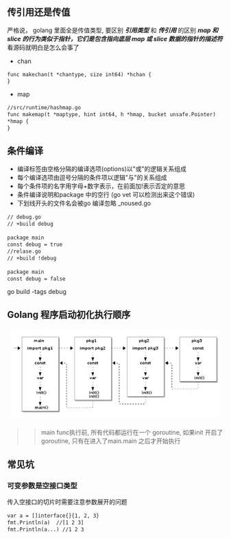 
## 传引用还是传值
严格说， golang 里面全是传值类型, 要区别 ***引用类型*** 和 ***传引用*** 的区别
***map 和 slice 的行为类似于指针，它们是包含指向底层 map 或 slice 数据的指针的描述符***
看源码就明白是怎么会事了
+ chan  
~~~
func makechan(t *chantype, size int64) *hchan {
}
~~~
* map
~~~ 
//src/runtime/hashmap.go
func makemap(t *maptype, hint int64, h *hmap, bucket unsafe.Pointer) *hmap {
}
~~~



## 条件编译
+ 编译标签由空格分隔的编译选项(options)以"或"的逻辑关系组成
+ 每个编译选项由逗号分隔的条件项以逻辑"与"的关系组成
+ 每个条件项的名字用字母+数字表示，在前面加!表示否定的意思
+ 条件编译说明和package 中的空行 (go vet 可以检测出来这个错误)
+ 下划线开头的文件名会被go 编译忽略  _noused.go
~~~golang
// debug.go
// +build debug

package main
const debug = true
//relase.go
// +build !debug

package main
const debug = false
~~~
go build -tags debug



## Golang 程序启动初化执行顺序
![go init](imgs/1.png)
 >>main func执行前, 所有代码都运行在一个 goroutine, 如果init 开启了goroutine, 只有在进入了main.main 之后才开始执行 

 

## 常见坑

### 可变参数是空接口类型

传入空接口的切片时需要注意参数展开的问题
~~~golang
var a = []interface{}{1, 2, 3}
fmt.Println(a)  //[1 2 3]
fmt.Println(a...) //1 2 3
~~~